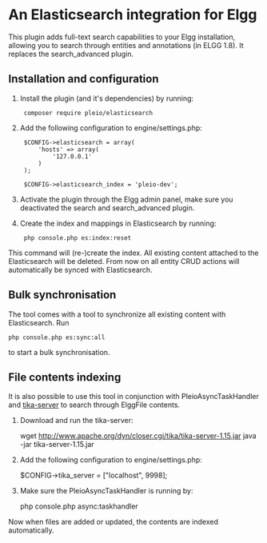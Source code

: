# An Elasticsearch integration for Elgg
This plugin adds full-text search capabilities to your Elgg installation, allowing you to search through entities and annotations (in ELGG 1.8). It replaces the search_advanced plugin.

## Installation and configuration
1. Install the plugin (and it's dependencies) by running:

        composer require pleio/elasticsearch

2. Add the following configuration to engine/settings.php:

        $CONFIG->elasticsearch = array(
            'hosts' => array(
                '127.0.0.1'
            )
        );

        $CONFIG->elasticsearch_index = 'pleio-dev';

3. Activate the plugin through the Elgg admin panel, make sure you deactivated the search and search_advanced plugin.
4. Create the index and mappings in Elasticsearch by running:

        php console.php es:index:reset

This command will (re-)create the index. All existing content attached to the Elasticsearch will be deleted. From now on all entity CRUD actions will automatically be synced with Elasticsearch.

## Bulk synchronisation
The tool comes with a tool to synchronize all existing content with Elasticsearch. Run

    php console.php es:sync:all

to start a bulk synchronisation.

## File contents indexing
It is also possible to use this tool in conjunction with PleioAsyncTaskHandler and [tika-server](https://tika.apache.org/download.html) to search through ElggFile contents.

1. Download and run the tika-server:

    wget http://www.apache.org/dyn/closer.cgi/tika/tika-server-1.15.jar
    java -jar tika-server-1.15.jar

2. Add the following configuration to engine/settings.php:

    $CONFIG->tika_server = ["localhost", 9998];

3. Make sure the PleioAsyncTaskHandler is running by:

    php console.php async:taskhandler

Now when files are added or updated, the contents are indexed automatically.
